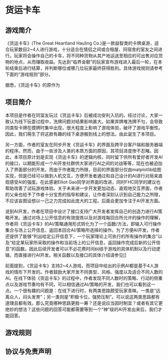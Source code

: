 # 货运卡车

## 游戏简介
《货运卡车》(The Great Heartland Hauling Co.)是一款益智类的卡牌桌游，适合玩家数目2~4人进行游戏，十分适合在情侣之间或合租屋、同宿舍的室友之间进行。玩家将会操作自己的卡车，将不同种货物从其产地运送至相应的可出售对应货物的地点，从而赚取收益。先达到“临界金额”的玩家宣布游戏进入最后一轮，在本轮结束后进行结算，并判断哪位或哪几位玩家最终获得胜利。具体游戏规则请参考下面的“游戏规则”部分。

据悉，《货运卡车》的原作为

## 项目简介
本项目是作者在同室友玩过《货运卡车》后被成功安利入坑的。经过讨论，大家一致认为线下玩耍过程中，洗牌问题对结果影响甚大。如果弃牌堆洗牌不匀，会导致同类型卡牌在摸牌时集中出现，很大程度上影响了游戏体验，破坏了游戏平衡性。因此，我们萌生了将这款有趣的线下桌游搬到线上的想法。由此诞生了本项目。

另一方面，作者的室友在同步开发《货运卡车》的界面及跨平台客户端和服务器端的程序。然而，由于一些涉及人类的本质方面的原因，其项目进度惨不忍睹。因此，本项目原计划是实现《货运卡车》的逻辑内核，同时留下供所有爱好者开发AI的接口，以期能形成一个AI开发社群供大家进行AI之间的对战等等，现在也被迫加入了界面部分的开发。而由于作者能力所限，目前的界面部分仅由matplotlib绘图实现，但是已经可以做到人机交互，方便开发者通过和自己设计的AI进行对局来直观感受AI的强度。在此感谢Elliot Gao同学对界面的改进，同时FHC同学的建议也帮助改善了试玩游戏体验。关于未来进一步开发更加动态、直观地交互界面，作者的父亲也给予了作者十分宝贵的指导和建议，让作者深刻认识到自己能力之所限，不应该妄图设想以一己之力完成如此庞大的工程。后面会更加专注于AI开发方面。

说到AI开发，作者在项目中设计了接口支持广大开发者发挥自己的创造力进行AI策略开发。通过对场上公开信息的有效提炼以及对游戏每回合所允许的操作的理解，作者将《货运卡车》的AI/策略通用形式转化为了一个函数/方法，即输入可行操作集合与场上公开信息，返回本回合AI/策略所选择的操作。为了方便AI开发，作者还提供了能够“列出给定公开信息下，一个玩家理论上可执行的所有操作的集合”以及“给定某玩家所采取的操作和当前场上的公开信息，返回操作完成后新的公开信息”的函数。因此后续开发者可以不必花费时间纠结于游戏的具体机制以及行动逻辑，而直接进行AI开发。相关函数以及接口的具体介绍请参见[]

前面提到，《货运卡车》支持2~4人游戏，而项目中给出的示例AI都是基于4人游戏的情形下开发的。作者鼓励大家开发不同类型、风格、强度以及适合不同人数的AI。在线下体验《货运卡车》的过程中，作者发现不同人数时的策略、行动的侧重点以及游戏节奏均有不同，可以相信通过AI/策略的开发，我们也可以看到这一点。一个很有趣的问题是：在线下进行时，有两类思路颇受玩家青睐。一类是“远离众人，闷头发育”；另一类则是“积极卡位，强势压制”。可以说这两类思路都有道理且都有效。那么究竟哪种思路更胜一筹？还是说应当因时制宜？或者有其它更绝妙的想法？这些问题的回答可能都需要等到一个“神”级的AI开发出来后，我们才能回答。

## 游戏规则

## 协议与免责声明
 
